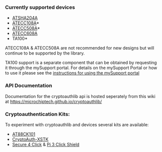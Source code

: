 ### Currently supported devices

- [ATSHA204A](http://www.microchip.com/ATSHA204A)
- [ATECC108A](http://www.microchip.com/ATECC108A)*
- [ATECC508A](http://www.microchip.com/ATECC508A)*
- [ATECC608A](http://www.microchip.com/ATECC608A)
- TA100*

ATECC108A & ATECC508A are not recommended for new designs but will continue to be
supported by the library.

TA100 support is a separate component that can be obtained by requesting it through the mySupport portal. For details on the mySupport Portal or how to use it please see the [instructions for using the mySupport portal](https://microchip.secure.force.com/microchipknowledge/articles/en_US/FAQ/How-to-submit-a-case)

### API Documentation 
Documentation for the cryptoauthlib api is hosted seperately from this wiki at
https://microchiptech.github.io/cryptoauthlib/

### Cryptoauthentication Kits:

To experiment with cryptoauthlib and devices several kits are available:

- [AT88CK101](http://www.microchip.com/DevelopmentTools/ProductDetails/AT88CK101SK-MAH-XPRO)
- [CryptoAuth-XSTK](https://www.microchip.com/developmenttools/ProductDetails/DM320109)
- [Secure 4 Click](https://www.mikroe.com/secure-4-click) & [Pi 3 Click Shield](https://www.mikroe.com/pi-3-click-shield)

